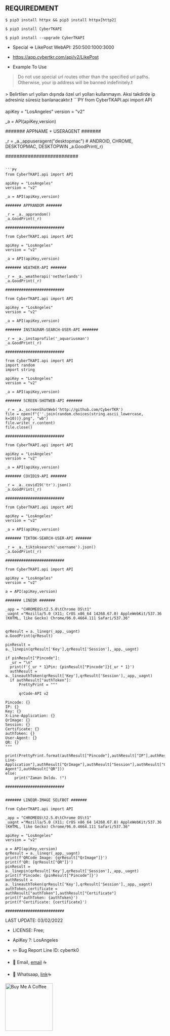 ## REQUIREDMENT ##
```PY
$ pip3 install httpx && pip3 install httpx[http2]

$ pip3 install CyberTKAPI

$ pip3 install --upgrade CyberTKAPI

```


- Special => LikePost WebAPI: 250:500:1000:3000 
- https://app.cybertkr.com/api/v2/LikePost

- Example To Use

> Do not use special url routes other than the specified url paths. Otherwise, your ip address will be banned indefinitely.❗
<p>
</p>
> Belirtilen url yolları dışında özel url yolları kullanmayın. Aksi takdirde ip adresiniz süresiz banlanacaktır.❗
```PY
from CyberTKAPI.api import API

apiKey = "LosAngeles"
version = "v2"

_a = API(apiKey,version)

####### APPNAME + USERAGENT #######

_r = _a._appuseragent("desktopmac") # ANDROID, CHROME, DESKTOPMAC, DESKTOPWIN
_a.GoodPrint(_r)

##########################
```

```PY
from CyberTKAPI.api import API

apiKey = "LosAngeles"
version = "v2"

_a = API(apiKey,version)

####### APPRANDOM #######

_r = _a._apprandom()
_a.GoodPrint(_r)

##########################
```

```PY
from CyberTKAPI.api import API

apiKey = "LosAngeles"
version = "v2"

_a = API(apiKey,version)

####### WEATHER-API #######

_r = _a._weatherapi('netherlands')
_a.GoodPrint(_r)

##########################
```

```PY
from CyberTKAPI.api import API

apiKey = "LosAngeles"
version = "v2"

_a = API(apiKey,version)

####### INSTAGRAM-SEARCH-USER-API #######

_r = _a._instaprofile('_aquariusman')
_a.GoodPrint(_r)

##########################
```

```PY
from CyberTKAPI.api import API
import random
import string

apiKey = "LosAngeles"
version = "v2"

_a = API(apiKey,version)

####### SCREEN-SHOTWEB-API #######

_r = _a._screenShotWeb('http://github.com/CyberTKR')
file = open(f"{''.join(random.choices(string.ascii_lowercase, k=10))}.png", "wb")
file.write(_r.content)
file.close()

##########################
```


```PY
from CyberTKAPI.api import API

apiKey = "LosAngeles"
version = "v2"

_a = API(apiKey,version)

####### COVID19-API #######

_r = _a._covid19('tr').json()
_a.GoodPrint(_r)

##########################
```


```PY
from CyberTKAPI.api import API

apiKey = "LosAngeles"
version = "v2"

_a = API(apiKey,version)

####### TIKTOK-SEARCH-USER-API #######

_r = _a._tiktoksearch('username').json()
_a.GoodPrint(_r)

##########################
```

```PY
from CyberTKAPI.api import API

apiKey = "LosAngeles"
version = "v2"

a = API(apiKey,version)

####### LINEQR #######

_app = "CHROMEOS\t2.5.0\tChrome OS\t1"
_uagnt ="Mozilla/5.0 (X11; CrOS x86_64 14268.67.0) AppleWebKit/537.36 (KHTML, like Gecko) Chrome/96.0.4664.111 Safari/537.36"


qrResult = a._lineqr(_app,_uagnt)
a.GoodPrint(qrResult)

pinResult = a._linepin(qrResult['Key'],qrResult['Session'],_app,_uagnt)

if pinResult["Pincode"]:
  _ur = "\n"
  print(f'{_ur * 1}Pin: {pinResult["Pincode"]}{_ur * 1}')
  authResult = a._lineauthToken(qrResult['Key'],qrResult['Session'],_app,_uagnt)
  if authResult["authToken"]:
      PrettyPrint = """

      qrCode-API v2

Pincode: {}
IP: {}
Key: {}
X-Line-Application: {}
QrImage: {}
Session: {}
Certificate: {}
authToken: {}
User-Agent: {}
QR: {}
"""
      print(PrettyPrint.format(authResult["Pincode"],authResult["IP"],authResult["Key"],authResult["X-Line-Application"],authResult["QrImage"],authResult["Session"],authResult["Certificate"],authResult["authToken"],authResult["User-Agent"],authResult["QR"]))
else:
    print("Zaman Doldu. !")
    
##########################


####### LINEQR-IMAGE SELFBOT #######

from CyberTKAPI.api import API

_app = "CHROMEOS\t2.5.0\tChrome OS\t1"
_uagnt ="Mozilla/5.0 (X11; CrOS x86_64 14268.67.0) AppleWebKit/537.36 (KHTML, like Gecko) Chrome/96.0.4664.111 Safari/537.36"

apiKey = "LosAngeles"
version = "v2"

a = API(apiKey,version)
qrResult = a._lineqr(_app,_uagnt)
print(f'QRCode Image: {qrResult["QrImage"]}')
print(f'QR: {qrResult["QR"]}')
pinResult = a._linepin(qrResult['Key'],qrResult['Session'],_app,_uagnt)
print(f'Pincode: {pinResult["Pincode"]}')
authResult = a._lineauthToken(qrResult['Key'],qrResult['Session'],_app,_uagnt)
authToken,certificate = authResult["authToken"],authResult["Certificate"]
print(f'authToken: {authToken}')
print(f'Certificate: {certificate}')
    
##########################
```


  

LAST UPDATE: 03/02/2022


- LICENSE: Free;
- ApiKey ?: LosAngeles
- ✏️ Bug Report Line ID: cybertk0 

- 💼 Email, [email](mailto:tolgkr@cybertkr.com) ☕
- 💼 Whatsaap, [link](https://api.whatsapp.com/send?phone=31686208125)☕

<a href="https://www.buymeacoffee.com/cybertkr" target="_blank"><img src="https://cdn.buymeacoffee.com/buttons/v2/default-red.png" alt="Buy Me A Coffee" width="150" ></a>


